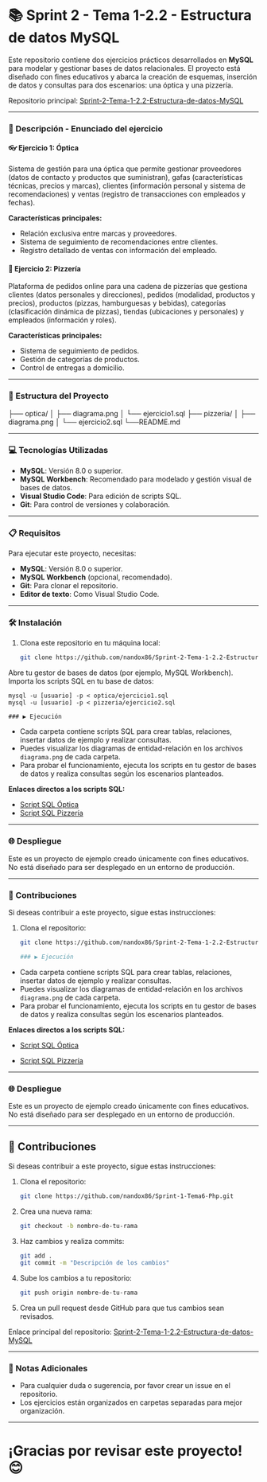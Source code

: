 # 📚 Sprint 2 - Tema 1-2.2 - Estructura de datos MySQL

Este repositorio contiene dos ejercicios prácticos desarrollados en **MySQL** para modelar y gestionar bases de datos relacionales. El proyecto está diseñado con fines educativos y abarca la creación de esquemas, inserción de datos y consultas para dos escenarios: una óptica y una pizzería.

Repositorio principal: [ Sprint-2-Tema-1-2.2-Estructura-de-datos-MySQL ]( https://github.com/nandox86/Sprint-2-Tema-1-2.2-Estructura-de-datos-MySQL.git )

---

### 📄 Descripción - Enunciado del ejercicio

#### 👓 Ejercicio 1: Óptica

Sistema de gestión para una óptica que permite gestionar proveedores (datos de contacto y productos que suministran), gafas (características técnicas, precios y marcas), clientes (información personal y sistema de recomendaciones) y ventas (registro de transacciones con empleados y fechas).

**Características principales:** 
- Relación exclusiva entre marcas y proveedores.
- Sistema de seguimiento de recomendaciones entre clientes.
- Registro detallado de ventas con información del empleado.

#### 🍕 Ejercicio 2: Pizzería

Plataforma de pedidos online para una cadena de pizzerías que gestiona clientes (datos personales y direcciones), pedidos (modalidad, productos y precios), productos (pizzas, hamburguesas y bebidas), categorías (clasificación dinámica de pizzas), tiendas (ubicaciones y personales) y empleados (información y roles).

**Características principales:** 
- Sistema de seguimiento de pedidos.
- Gestión de categorías de productos. 
- Control de entregas a domicilio.

---

### 📁 Estructura del Proyecto

├── optica/
│ ├── diagrama.png
│ └── ejercicio1.sql
├── pizzeria/
│ ├── diagrama.png
│ └── ejercicio2.sql
└──README.md


---

### 💻 Tecnologías Utilizadas

- **MySQL**: Versión 8.0 o superior.
- **MySQL Workbench**: Recomendado para modelado y gestión visual de bases de datos.
- **Visual Studio Code**: Para edición de scripts SQL.
- **Git**: Para control de versiones y colaboración.

---

### 📋 Requisitos

Para ejecutar este proyecto, necesitas:

- **MySQL**: Versión 8.0 o superior.
- **MySQL Workbench** (opcional, recomendado).
- **Git**: Para clonar el repositorio.
- **Editor de texto**: Como Visual Studio Code.

---

### 🛠️ Instalación

1. Clona este repositorio en tu máquina local:
   ```bash
   git clone https://github.com/nandox86/Sprint-2-Tema-1-2.2-Estructura-de-datos-MySQL.git
Abre tu gestor de bases de datos (por ejemplo, MySQL Workbench).
Importa los scripts SQL en tu base de datos:

    mysql -u [usuario] -p < optica/ejercicio1.sql
    mysql -u [usuario] -p < pizzeria/ejercicio2.sql

    ### ▶️ Ejecución

- Cada carpeta contiene scripts SQL para crear tablas, relaciones, insertar datos de ejemplo y realizar consultas.
- Puedes visualizar los diagramas de entidad-relación en los archivos `diagrama.png` de cada carpeta.
- Para probar el funcionamiento, ejecuta los scripts en tu gestor de bases de datos y realiza consultas según los escenarios planteados.

**Enlaces directos a los scripts SQL:**

- [Script SQL Óptica](https://github.com/nandox86/Sprint-2-Tema-1-2.2-Estructura-de-datos-MySQL/blob/main/optica/ejercicio1.sql)
- [Script SQL Pizzería](https://github.com/nandox86/Sprint-2-Tema-1-2.2-Estructura-de-datos-MySQL/blob/main/pizzeria/ejercicio2.sql)

---

### 🌐 Despliegue

Este es un proyecto de ejemplo creado únicamente con fines educativos. No está diseñado para ser desplegado en un entorno de producción.

---

### 🤝 Contribuciones

Si deseas contribuir a este proyecto, sigue estas instrucciones:

1. Clona el repositorio:
   ```bash
   git clone https://github.com/nandox86/Sprint-2-Tema-1-2.2-Estructura-de-datos-MySQL.git

   ### ▶️ Ejecución

- Cada carpeta contiene scripts SQL para crear tablas, relaciones, insertar datos de ejemplo y realizar consultas.
 - Puedes visualizar los diagramas de entidad-relación en los archivos `diagrama.png` de cada carpeta.
 - Para probar el funcionamiento, ejecuta los scripts en tu gestor de bases de datos y realiza consultas según los escenarios planteados.

**Enlaces directos a los scripts SQL:**

- [ Script SQL Óptica ]( https://github.com/nandox86/Sprint-2-Tema-1-2.2-Estructura-de-datos-MySQL/blob/main/optica/ejercicio1.sql )

- [ Script SQL Pizzería ]( https://github.com/nandox86/Sprint-2-Tema-1-2.2-Estructura-de-datos-MySQL/blob/main/pizzeria/ejercicio2.sql )

---

### 🌐 Despliegue

Este es un proyecto de ejemplo creado únicamente con fines educativos. No está diseñado para ser desplegado en un entorno de producción.

---

## 🤝 Contribuciones

Si deseas contribuir a este proyecto, sigue estas instrucciones:

1.  Clona el repositorio:
    ```bash
    git clone https://github.com/nandox86/Sprint-1-Tema6-Php.git
    ```

2.  Crea una nueva rama:
    ```bash
    git checkout -b nombre-de-tu-rama
    ```

3.  Haz cambios y realiza commits:
    ```bash
    git add .
    git commit -m "Descripción de los cambios"
    ```

4.  Sube los cambios a tu repositorio:
    ```bash
    git push origin nombre-de-tu-rama
    ```

5.  Crea un pull request desde GitHub para que tus cambios sean revisados.

Enlace principal del repositorio: [ Sprint-2-Tema-1-2.2-Estructura-de-datos-MySQL ]( https://github.com/nandox86/Sprint-2-Tema-1-2.2-Estructura-de-datos-MySQL.git )

---

### 📝 Notas Adicionales

*   Para cualquier duda o sugerencia, por favor crear un issue en el repositorio.
*   Los ejercicios están organizados en carpetas separadas para mejor organización.

---

# ¡Gracias por revisar este proyecto! 😊